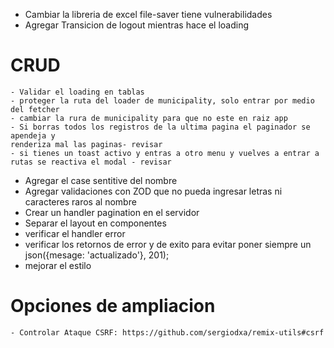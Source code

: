 

- Cambiar la libreria de excel file-saver tiene vulnerabilidades
- Agregar Transicion de logout mientras hace el loading


# CRUD
    - Validar el loading en tablas
    - proteger la ruta del loader de municipality, solo entrar por medio del fetcher
    - cambiar la rura de municipality para que no este en raiz app
    - Si borras todos los registros de la ultima pagina el paginador se apendeja y
    renderiza mal las paginas- revisar
    - si tienes un toast activo y entras a otro menu y vuelves a entrar a rutas se reactiva el modal - revisar
   - Agregar el case sentitive del nombre
   - Agregar validaciones con ZOD que no pueda ingresar letras ni caracteres raros al nombre
   - Crear un handler pagination en el servidor
   - Separar el layout en componentes
   - verificar el handler error 
   - verificar los retornos de error y de exito para evitar poner siempre un
   json({mesage: 'actualizado'}, 201);
   - mejorar el estilo


# Opciones de ampliacion
    - Controlar Ataque CSRF: https://github.com/sergiodxa/remix-utils#csrf